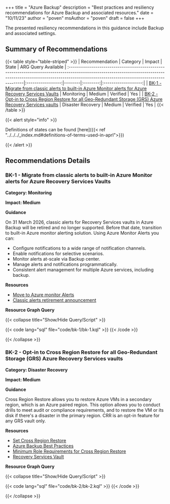 +++
title = "Azure Backup"
description = "Best practices and resiliency recommendations for Azure Backup and associated resources."
date = "10/11/23"
author = "poven"
msAuthor = "poven"
draft = false
+++

The presented resiliency recommendations in this guidance include Backup and associated settings.

## Summary of Recommendations

{{< table style="table-striped" >}}
|
Recommendation | Category | Impact | State | ARG Query Available |
:--------------------------------------------------------------------------------------------------------------------------------------------------------------------------------------------------------------------|:-----------------:|--------|:--------:|:-------------------:|
| [BK-1 - Migrate from classic alerts to built-in Azure Monitor alerts for Azure Recovery Services Vaults](#bk-1---migrate-from-classic-alerts-to-built-in-azure-monitor-alerts-for-azure-recovery-services-vaults) | Monitoring | Medium | Verified | Yes |
| [BK-2 - Opt-in to Cross Region Restore for all Geo-Redundant Storage (GRS) Azure Recovery Services vaults](#bk-2---opt-in-to-cross-region-restore-for-all-geo-redundant-storage-grs-azure-recovery-services-vaults) | Disaster Recovery | Medium | Verified | Yes |
{{< /table >}}

{{< alert style="info" >}}

Definitions of states can be found [here]({{< ref "../../../_index.md#definitions-of-terms-used-in-aprl">}})

{{< /alert >}}

## Recommendations Details

### BK-1 - Migrate from classic alerts to built-in Azure Monitor alerts for Azure Recovery Services Vaults

**Category: Monitoring**

**Impact: Medium**

**Guidance**

On 31 March 2026, classic alerts for Recovery Services vaults in Azure Backup will be retired and no longer supported. Before that date, transition to built-in Azure monitor alerting solution.
Using Azure Monitor Alerts you can:

- Configure notifications to a wide range of notification channels.
- Enable notifications for selective scenarios.
- Monitor alerts at-scale via Backup center.
- Manage alerts and notifications programmatically.
- Consistent alert management for multiple Azure services, including backup.

**Resources**

- [Move to Azure monitor Alerts](https://learn.microsoft.com/azure/backup/move-to-azure-monitor-alerts)
- [Classic alerts retirement announcement](https://azure.microsoft.com/updates/transition-to-builtin-azure-monitor-alerts-for-recovery-services-vaults-in-azure-backup-by-31-march-2026/)

**Resource Graph Query**

{{< collapse title="Show/Hide Query/Script" >}}

{{< code lang="sql" file="code/bk-1/bk-1.kql" >}} {{< /code >}}

{{< /collapse >}}

### BK-2 - Opt-in to Cross Region Restore for all Geo-Redundant Storage (GRS) Azure Recovery Services vaults

**Category: Disaster Recovery**

**Impact: Medium**

**Guidance**

Cross Region Restore allows you to restore Azure VMs in a secondary region, which is an Azure paired region. This option allows you to conduct drills to meet audit or compliance requirements, and to restore the VM or its disk if there's a disaster in the primary region. CRR is an opt-in feature for any GRS vault only.

**Resources**

- [Set Cross Region Restore](https://learn.microsoft.com/azure/backup/backup-create-recovery-services-vault#set-cross-region-restore)
- [Azure Backup Best Practices](https://learn.microsoft.com/azure/backup/guidance-best-practices)
- [Minimum Role Requirements for Cross Region Restore](https://learn.microsoft.com/azure/backup/backup-rbac-rs-vault#minimum-role-requirements-for-azure-vm-backup)
- [Recovery Services Vault](https://learn.microsoft.com/azure/backup/backup-azure-arm-vms-prepare)

**Resource Graph Query**

{{< collapse title="Show/Hide Query/Script" >}}

{{< code lang="sql" file="code/bk-2/bk-2.kql" >}} {{< /code >}}

{{< /collapse >}}

<br><br>

